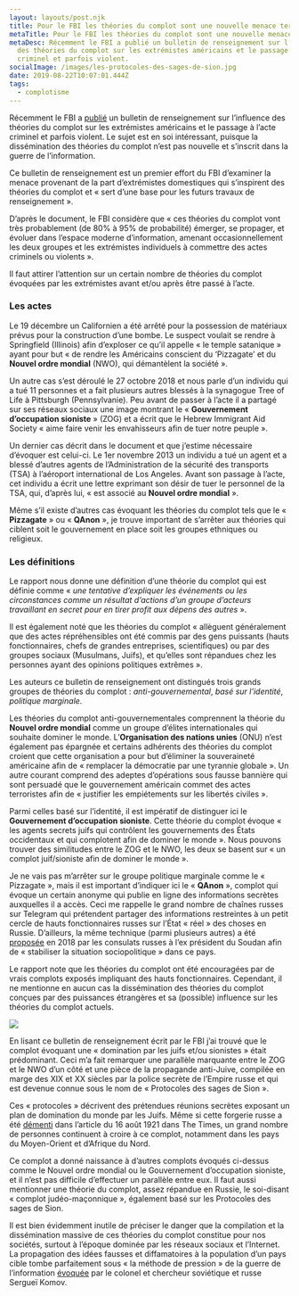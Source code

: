```yaml
---
layout: layouts/post.njk
title: Pour le FBI les théories du complot sont une nouvelle menace terroriste
metaTitle: Pour le FBI les théories du complot sont une nouvelle menace terroriste
metaDesc: Récemment le FBI a publié un bulletin de renseignement sur l’influence
  des théories du complot sur les extrémistes américains et le passage à l’acte
  criminel et parfois violent.
socialImage: /images/les-protocoles-des-sages-de-sion.jpg
date: 2019-08-22T10:07:01.444Z
tags:
  - complotisme
---
```

Récemment le FBI a [publié](https://news.yahoo.com/fbi-documents-conspiracy-theories-terrorism-160000507.html) un bulletin de renseignement sur l’influence des théories du complot sur les extrémistes américains et le passage à l’acte criminel et parfois violent. Le sujet est en soi intéressant, puisque la dissémination des théories du complot n’est pas nouvelle et s’inscrit dans la guerre de l’information.

Ce bulletin de renseignement est un premier effort du FBI d’examiner la menace provenant de la part d’extrémistes domestiques qui s’inspirent des théories du complot et « sert d’une base pour les futurs travaux de renseignement ».

D’après le document, le FBI considère que « ces théories du complot vont très probablement (de 80% à 95% de probabilité) émerger, se propager, et évoluer dans l’espace moderne d’information, amenant occasionnellement les deux groupes et les extrémistes individuels à commettre des actes criminels ou violents ».

Il faut attirer l’attention sur un certain nombre de théories du complot évoquées par les extrémistes avant et/ou après être passé à l’acte. 

### Les actes

Le 19 décembre un Californien a été arrêté pour la possession de matériaux prévus pour la construction d’une bombe. Le suspect voulait se rendre à Springfield (Illinois) afin d’exploser ce qu’il appelle « le temple satanique » ayant pour but « de rendre les Américains conscient du ‘Pizzagate’ et du **Nouvel ordre mondial** (NWO), qui démantèlent la société ».

Un autre cas s’est déroulé le 27 octobre 2018 et nous parle d’un individu qui a tué 11 personnes et a fait plusieurs autres blessés à la synagogue Tree of Life à Pittsburgh (Pennsylvanie). Peu avant de passer à l’acte il a partagé sur ses réseaux sociaux une image montrant le « **Gouvernement d’occupation sioniste** » (ZOG) et a écrit que le Hebrew Immigrant  Aid Society « aime faire venir les envahisseurs afin de tuer notre peuple ».

Un dernier cas décrit dans le document et que j’estime nécessaire d’évoquer est celui-ci. Le 1er novembre 2013 un individu a tué un agent et a blessé d’autres agents de l’Administration de la sécurité des transports (TSA) à l’aéroport international de Los Angeles. Avant son passage à l’acte, cet individu a écrit une lettre exprimant son désir de tuer le personnel de la TSA, qui, d’après lui, « est associé au **Nouvel ordre mondial** ».

Même s’il existe d’autres cas évoquant les théories du complot tels que le « **Pizzagate** » ou « **QAnon** », je trouve important de s’arrêter aux théories qui ciblent soit le gouvernement en place soit les groupes ethniques ou religieux.

### Les définitions

Le rapport nous donne une définition d’une théorie du complot qui est définie comme « *une tentative d’expliquer les événements ou les circonstances comme un résultat d’actions d’un groupe d’acteurs travaillant en secret pour en tirer profit aux dépens des autres* ».

Il est également noté que les théories du complot « allèguent généralement que des actes répréhensibles ont été commis par des gens puissants (hauts fonctionnaires, chefs de grandes entreprises, scientifiques) ou par des groupes sociaux (Musulmans, Juifs), et qu’elles sont répandues chez les personnes ayant des opinions politiques extrêmes ».

Les auteurs ce bulletin de renseignement ont distingués trois grands groupes de théories du complot : *anti-gouvernemental*, *basé sur l’identité*, *politique marginale*.

Les théories du complot anti-gouvernementales comprennent la théorie du **Nouvel ordre mondial** comme un groupe d’élites internationales qui souhaite dominer le monde. L’**Organisation des nations unies** (ONU) n’est également pas épargnée et certains adhérents des théories du complot croient que cette organisation a pour but d’éliminer la souveraineté américaine afin de « remplacer la démocratie par une tyrannie globale ». Un autre courant comprend des adeptes d’opérations sous fausse bannière qui sont persuadé que le gouvernement américain commet des actes terroristes afin de « justifier les empiétements sur les libertés civiles ».

Parmi celles basé sur l’identité, il est impératif de distinguer ici le **Gouvernement d’occupation sioniste**. Cette théorie du complot évoque « les agents secrets juifs qui contrôlent les gouvernements des États occidentaux et qui complotent afin de dominer le monde ». Nous pouvons trouver des similitudes entre le ZOG et le NWO, les deux se basent sur « un complot juif/sioniste afin de dominer le monde ».

Je ne vais pas m’arrêter sur le groupe politique marginale comme le « Pizzagate », mais il est important d’indiquer ici le « **QAnon** », complot qui évoque un certain anonyme qui publie en ligne des informations secrètes auxquelles il a accès. Ceci me rappelle le grand nombre de chaînes russes sur Telegram qui prétendent partager des informations restreintes à un petit cercle de hauts fonctionnaires russes sur l’État « réel » des choses en Russie. D’ailleurs, la même technique (parmi plusieurs autres) a été [proposée](/posts/la-proposition-russe-de-la-stabilisation-de-la-situation-au-soudan.md) en 2018 par les consulats russes à l’ex président du Soudan afin de « stabiliser la situation sociopolitique » dans ce pays.

Le rapport note que les théories du complot ont été encouragées par de vrais complots exposés impliquant des hauts fonctionnaires. Cependant, il ne mentionne en aucun cas la dissémination des théories du complot conçues par des puissances étrangères et sa (possible) influence sur les théories du complot actuels.

![](/images/les-protocoles-des-sages-de-sion.jpg)

En lisant ce bulletin de renseignement écrit par le FBI j’ai trouvé que le complot évoquant une « domination par les juifs et/ou sionistes » était prédominant. Ceci m’a fait remarquer une parallèle marquante entre le ZOG et le NWO d’un côté et une pièce de la propagande anti-Juive, compilée en marge des XIX et XX siècles par la police secrète de l’Empire russe et qui est devenue connue sous le nom de « Protocoles des sages de Sion ».

Ces « protocoles » décrivent des prétendues réunions secrètes exposant un plan de domination du monde par les Juifs. Même si cette forgerie russe a été [démenti](https://www.nytimes.com/2016/10/28/insider/1920-21-exposing-the-protocols-as-a-fraud.html) dans l’article du 16 août 1921 dans The Times, un grand nombre de personnes continuent à croire à ce complot, notamment dans les pays du Moyen-Orient et d’Afrique du Nord.

Ce complot a donné naissance à d’autres complots évoqués ci-dessus comme le Nouvel ordre mondial ou le Gouvernement d’occupation sioniste, et il n’est pas difficile d’effectuer un parallèle entre eux. Il faut aussi mentionner une théorie du complot, assez répandue en Russie, le soi-disant « complot judéo-maçonnique », également basé sur les Protocoles des sages de Sion.

Il est bien évidemment inutile de préciser le danger que la compilation et la dissémination massive de ces théories du complot constitue pour nos sociétés, surtout à l’époque dominée par les réseaux sociaux et l’Internet. La propagation des idées fausses et diffamatoires à la population d’un pays cible tombe parfaitement sous « la méthode de pression » de la guerre de l’information [évoquée](/posts/le-colonel-komov-et-la-guerre-de-l-information.md) par le colonel et chercheur soviétique et russe Sergueï Komov.